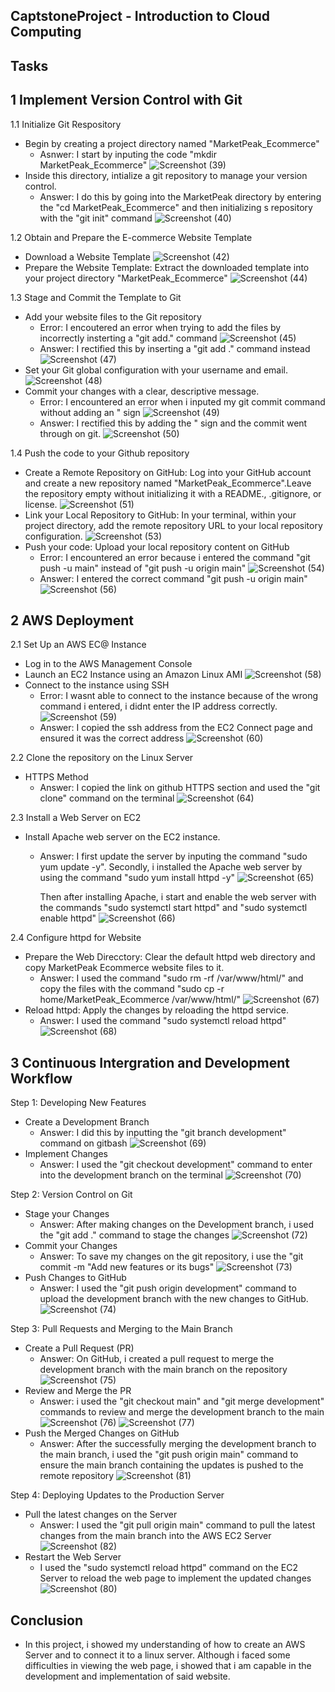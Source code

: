 ## CaptstoneProject - Introduction to Cloud Computing

## Tasks
## 1 Implement Version Control with Git
1.1 Initialize Git Respository
- Begin by creating a project directory named "MarketPeak_Ecommerce"
   - Asnwer: I start by inputing the code "mkdir MarketPeak_Ecommerce"
 ![Screenshot (39)](https://github.com/user-attachments/assets/68f05838-e4b2-44d2-b2a9-15a0eee270a1)
- Inside this directory, intialize a git repository to manage your version control.
   - Answer: I do this by going into the MarketPeak directory by entering the "cd MarketPeak_Ecommerce" and then initializing s repository with the "git init" command
 ![Screenshot (40)](https://github.com/user-attachments/assets/e18f1018-d9ef-43bf-a757-53ae0798b6bb)

1.2 Obtain and Prepare the E-commerce Website Template
- Download a Website Template
![Screenshot (42)](https://github.com/user-attachments/assets/1418428d-0fe2-4b35-bdca-59fdb41e7c93)
- Prepare the Website Template: Extract the downloaded template into your project directory "MarketPeak_Ecommerce"
![Screenshot (44)](https://github.com/user-attachments/assets/457df0bd-7cd3-426a-b9bb-c9253f9855be)

1.3 Stage and Commit the Template to Git
- Add your website files to the Git repository
   - Error: I encoutered an error when trying to add the files by incorrectly insterting a "git add." command
![Screenshot (45)](https://github.com/user-attachments/assets/87e773fa-5751-470f-8683-759665ea8829)
   - Answer: I rectified this by inserting a "git add ." command instead
![Screenshot (47)](https://github.com/user-attachments/assets/fef9e58c-41b9-4340-a75b-25226c35fc2e)
- Set your Git global configuration with your username and email.
![Screenshot (48)](https://github.com/user-attachments/assets/7e17a64d-d209-4bc0-aad8-75a7ca68f743)
- Commit your changes with a clear, descriptive message.
   - Error: I encountered an error when i inputed my git commit command without adding an " sign
![Screenshot (49)](https://github.com/user-attachments/assets/d11de128-7c26-4b13-b1cd-62fe6e5d14d3)
   - Answer: I rectified this by adding the " sign and the commit went through on git.
![Screenshot (50)](https://github.com/user-attachments/assets/dd2dc4d1-3517-4ce0-967a-e0542274b36a)

1.4 Push the code to your Github repository
- Create a Remote Repository on GitHub: Log into your GitHub account and create a new repository named "MarketPeak_Ecommerce".Leave the repository empty without initializing it with a README., .gitignore, or license.
![Screenshot (51)](https://github.com/user-attachments/assets/cd04e72d-8dfe-4c6c-a96b-2990591fe4b5)
- Link your Local Repository to GitHub: In your terminal, within your project directory, add the remote repository URL to your local repository configuration.
![Screenshot (53)](https://github.com/user-attachments/assets/65715c3c-3cef-478f-8657-de38c0794941)
- Push your code: Upload your local repository content on GitHub
   - Error: I encountered an error because i entered the command "git push -u main" instead of "git push -u origin main"
![Screenshot (54)](https://github.com/user-attachments/assets/23b23653-bbbc-48e7-9ebe-b84d884f2bdd)
   - Answer: I entered the correct command "git push -u origin main"
![Screenshot (56)](https://github.com/user-attachments/assets/757f45b4-48f5-42e2-8806-b53bda40868d)

## 2 AWS Deployment

2.1 Set Up an AWS EC@ Instance
- Log in to the AWS Management Console
- Launch an EC2 Instance using an Amazon Linux AMI
![Screenshot (58)](https://github.com/user-attachments/assets/e14f0165-98e4-4c06-b21c-73ac5681eeb9)
- Connect to the instance using SSH
   - Error: I wasnt able to connect to the instance because of the wrong command i entered, i didnt enter the IP address correctly.
![Screenshot (59)](https://github.com/user-attachments/assets/12186c22-6459-40f3-8ca7-c0c39eedb332)
   - Answer: I copied the ssh address from the EC2 Connect page and ensured it was the correct address
![Screenshot (60)](https://github.com/user-attachments/assets/f4de5a5d-3222-41d4-81c0-c2c8c84d02f5)

2.2 Clone the repository on the Linux Server
- HTTPS Method
   - Answer: I copied the link on github HTTPS section and used the "git clone" command on the terminal
![Screenshot (64)](https://github.com/user-attachments/assets/6bac1b24-4f4c-49a0-a977-bfb08be335fd)

2.3 Install a Web Server on EC2
- Install Apache web server on the EC2 instance.
   - Answer: I first update the server by inputing the command "sudo yum update -y". Secondly, i installed the Apache web server by using the command "sudo yum install httpd -y"
     ![Screenshot (65)](https://github.com/user-attachments/assets/4723258f-5a82-43c2-9c11-0626409d0ad4)

     Then after installing Apache, i start and enable the web server with the commands "sudo systemctl start httpd" and "sudo systemctl enable httpd"
     ![Screenshot (66)](https://github.com/user-attachments/assets/7241fb39-7821-4af1-9887-327f73c1b990)

2.4 Configure httpd for Website
- Prepare the Web Direcctory: Clear the default httpd web directory and copy MarketPeak Ecommerce website files to it.
   - Answer: I used the command "sudo rm -rf /var/www/html/" and copy the files with the command "sudo cp -r home/MarketPeak_Ecommerce /var/www/html/"
![Screenshot (67)](https://github.com/user-attachments/assets/071fdab7-5660-4288-b6d7-17811fd0178b)
- Reload httpd: Apply the changes by reloading the httpd service.
   - Answer: I used the command "sudo systemctl reload httpd"
![Screenshot (68)](https://github.com/user-attachments/assets/41b84be2-e66d-4507-9375-f9ae3800210f)

## 3 Continuous Intergration and Development Workflow

Step 1: Developing New Features
   - Create a Development Branch
       - Answer: I did this by inputting the "git branch development" command on gitbash
![Screenshot (69)](https://github.com/user-attachments/assets/abe86da8-e0ea-4bf5-a54c-909fa61df198)
   - Implement Changes
       - Answer: I used the "git checkout development" command to enter into the development branch on the terminal
![Screenshot (70)](https://github.com/user-attachments/assets/a6522e49-927b-496a-9495-88a3bae6368c)

Step 2: Version Control on Git
   - Stage your Changes
       - Answer: After making changes on the Development branch, i used the "git add ." command to stage the changes
![Screenshot (72)](https://github.com/user-attachments/assets/66a56515-fbb7-43fe-9ac5-7edc1fde137b)
   - Commit your Changes
       - Answer: To save my changes on the git repository, i use the "git commit -m "Add new features or its bugs"
![Screenshot (73)](https://github.com/user-attachments/assets/26356d94-a7fd-4777-821f-73f4370eee72)
   - Push Changes to GitHub
       - Answer: I used the "git push origin development" command to upload the development branch with the new changes to GitHub.
![Screenshot (74)](https://github.com/user-attachments/assets/d6356f9f-7c90-43a5-8bc9-546270969e50)

Step 3: Pull Requests and Merging to the Main Branch
   - Create a Pull Request (PR)
       - Answer: On GitHub, i created a pull request to merge the development branch with the main branch on the repository
![Screenshot (75)](https://github.com/user-attachments/assets/29617c5a-95f7-4dd8-80be-18c403cbf504)
   - Review and Merge the PR
       - Answer: i used the "git checkout main" and "git merge development" commands to review and merge the development branch to the main
![Screenshot (76)](https://github.com/user-attachments/assets/7f941736-717c-41e2-b567-e83755100c9b)
![Screenshot (77)](https://github.com/user-attachments/assets/8e72407e-4756-489d-915f-529a404e1f78)
   - Push the Merged Changes on GitHub
       - Answer: After the successfully merging the development branch to the main branch, i used the "git push origin main" command to ensure the main branch containing the updates is pushed to the remote repository
![Screenshot (81)](https://github.com/user-attachments/assets/e38a002f-9524-44dd-910c-0fb2f340a1e4)

Step 4: Deploying Updates to the Production Server
   - Pull the latest changes on the Server
       - Answer: I used the "git pull origin main" command to pull the latest changes from the main branch into the AWS EC2 Server
![Screenshot (82)](https://github.com/user-attachments/assets/d2c46566-58ab-42d5-b858-1ad0e02ca653)
   - Restart the Web Server
       - I used the "sudo systemctl reload httpd" command on the EC2 Server to reload the web page to implement the updated changes
![Screenshot (80)](https://github.com/user-attachments/assets/7df139c3-c075-4924-b846-1fce6de7704a)


## Conclusion
   - In this project, i showed my understanding of how to create an AWS Server and to connect it to a linux server. Although i faced some difficulties in viewing the web page, i showed that i am capable in the development and implementation of said website.















     















